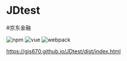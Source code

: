 # JDtest


#京东金融


![npm](https://img.shields.io/badge/npm-v5.6.0-519dd9.svg)
![vue](https://img.shields.io/badge/vue-v2.5.9-519dd9.svg)
![webpack](https://img.shields.io/badge/webpack-v3.10.0-519dd9.svg)

https://gjs670.github.io/JDtest/dist/index.html

